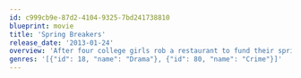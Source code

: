 ```yaml
---
id: c999cb9e-87d2-4104-9325-7bd241738810
blueprint: movie
title: 'Spring Breakers'
release_date: '2013-01-24'
overview: 'After four college girls rob a restaurant to fund their spring break in Florida, they get entangled with a weird dude with his own criminal agenda.'
genres: '[{"id": 18, "name": "Drama"}, {"id": 80, "name": "Crime"}]'
---
```

